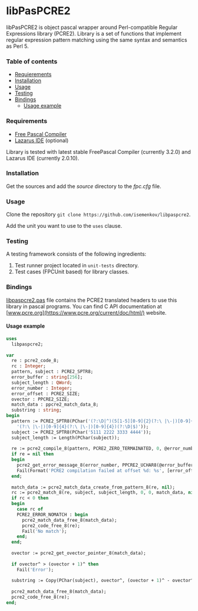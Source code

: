 # libPasPCRE2
libPasPCRE2 is object pascal wrapper around Perl-compatible Regular Expressions library (PCRE2). Library is a set of functions that implement regular expression pattern matching using the same syntax and semantics as Perl 5.



### Table of contents

* [Requierements](#requirements)
* [Installation](#installation)
* [Usage](#usage)
* [Testing](#testing)
* [Bindings](#bindings)
  * [Usage example](#usage-example)



### Requirements

* [Free Pascal Compiler](http://freepascal.org)
* [Lazarus IDE](http://www.lazarus.freepascal.org/) (optional)

Library is tested with latest stable FreePascal Compiler (currently 3.2.0) and Lazarus IDE (currently 2.0.10).



### Installation

Get the sources and add the *source* directory to the *fpc.cfg* file.



### Usage

Clone the repository `git clone https://github.com/isemenkov/libpaspcre2`.

Add the unit you want to use to the `uses` clause.



### Testing

A testing framework consists of the following ingredients:
1. Test runner project located in `unit-tests` directory.
2. Test cases (FPCUnit based) for library classes.



### Bindings

[libpaspcre2.pas](https://github.com/isemenkov/libpaspcre2/blob/master/source/libpaspcre2.pas) file contains the PCRE2 translated headers to use this library in pascal programs. You can find C API documentation at [www.pcre.org](https://www.pcre.org/current/doc/html/) website.

#### Usage example

```pascal
uses
  libpaspcre2;
  
var
  re : pcre2_code_8;
  rc : Integer;
  pattern, subject : PCRE2_SPTR8;
  error_buffer : string[256];
  subject_length : QWord;
  error_number : Integer;
  error_offset : PCRE2_SIZE;
  ovector : PPCRE2_SIZE;
  match_data : ppcre2_match_data_8;
  substring : string;
begin
  pattern := PCRE2_SPTR8(PChar('(?:\D|^)(5[1-5][0-9]{2}(?:\ |\-|)[0-9]{4}'+
    '(?:\ |\-|)[0-9]{4}(?:\ |\-|)[0-9]{4})(?:\D|$)'));
  subject := PCRE2_SPTR8(PChar('5111 2222 3333 4444'));
  subject_length := Length(PChar(subject));
  
  re := pcre2_compile_8(pattern, PCRE2_ZERO_TERMAINATED, 0, @error_number, @error_offset, nil);
  if re = nil then
  begin
    pcre2_get_error_message_8(error_number, PPCRE2_UCHAR8(@error_buffer[0]), 256);
    Fail(Format('PCRE2 compilation failed at offset %d: %s', [error_offset, error_buffer]));
  end;
  
  match_data := pcre2_match_data_create_from_pattern_8(re, nil);
  rc := pcre2_match_8(re, subject, subject_length, 0, 0, match_data, nil);
  if rc < 0 then
  begin
    case rc of
    PCRE2_ERROR_NOMATCH : begin
      pcre2_match_data_free_8(match_data);
      pcre2_code_free_8(re);
      Fail('No match');
    end;
  end;
  
  ovector := pcre2_get_ovector_pointer_8(match_data);
  
  if ovector^ > (ovector + 1)^ then
    Fail('Error');
    
  substring := Copy(PChar(subject), ovector^, (ovector + 1)^ - ovector^);
  
  pcre2_match_data_free_8(match_data);
  pcre2_code_free_8(re);
end;
```

